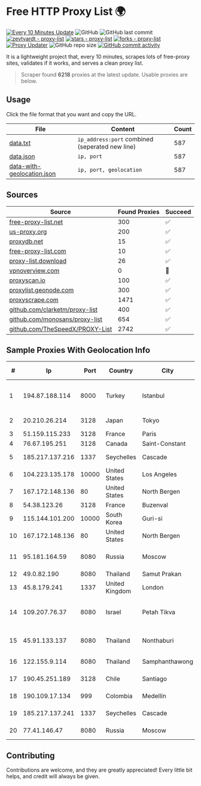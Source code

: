 
# Free HTTP Proxy List 🌍

[![Every 10 Minutes Update](https://github.com/mertguvencli/http-proxy-list/actions/workflows/main.yml/badge.svg?branch=main)](https://github.com/mertguvencli/http-proxy-list/actions/workflows/main.yml)
![GitHub](https://img.shields.io/github/license/mertguvencli/http-proxy-list)
![GitHub last commit](https://img.shields.io/github/last-commit/mertguvencli/http-proxy-list)
[![zevtyardt - proxy-list](https://img.shields.io/static/v1?label=zevtyardt&message=proxy-list&color=blue&logo=github)](https://github.com/zevtyardt/proxy-list "Go to GitHub repo")
[![stars - proxy-list](https://img.shields.io/github/stars/zevtyardt/proxy-list?style=social)](https://github.com/zevtyardt/proxy-list)
[![forks - proxy-list](https://img.shields.io/github/forks/zevtyardt/proxy-list?style=social)](https://github.com/zevtyardt/proxy-list)
[![Proxy Updater](https://github.com/zevtyardt/proxy-list/workflows/Proxy%20Updater/badge.svg)](https://github.com/zevtyardt/proxy-list/actions?query=workflow:"Proxy+Updater")
![GitHub repo size](https://img.shields.io/github/repo-size/zevtyardt/proxy-list)
[![GitHub commit activity](https://img.shields.io/github/commit-activity/m/zevtyardt/proxy-list?logo=commits)](https://github.com/zevtyardt/proxy-list/commits/main)

It is a lightweight project that, every 10 minutes, scrapes lots of free-proxy sites, validates if it works, and serves a clean proxy list.

> Scraper found **6218** proxies at the latest update. Usable proxies are below.

## Usage

Click the file format that you want and copy the URL.

|File|Content|Count|
|----|-------|-----|
|[data.txt](https://raw.githubusercontent.com/mertguvencli/http-proxy-list/main/proxy-list/data.txt)|`ip_address:port` combined (seperated new line)|587|
|[data.json](https://raw.githubusercontent.com/mertguvencli/http-proxy-list/main/proxy-list/data.json)|`ip, port`|587|
|[data-with-geolocation.json](https://raw.githubusercontent.com/mertguvencli/http-proxy-list/main/proxy-list/data-with-geolocation.json)|`ip, port, geolocation`|587|

## Sources

|Source|Found Proxies|Succeed|
|------|-------------|-------|
|[free-proxy-list.net](https://free-proxy-list.net)|300|✅|
|[us-proxy.org](https://www.us-proxy.org)|200|✅|
|[proxydb.net](http://proxydb.net)|15|✅|
|[free-proxy-list.com](https://free-proxy-list.com/?page=&port=&type%5B%5D=http&type%5B%5D=https&up_time=0&search=Search)|10|✅|
|[proxy-list.download](https://www.proxy-list.download/HTTP)|26|✅|
|[vpnoverview.com](https://vpnoverview.com/privacy/anonymous-browsing/free-proxy-servers)|0|🚫|
|[proxyscan.io](https://www.proxyscan.io)|100|✅|
|[proxylist.geonode.com](https://proxylist.geonode.com/api/proxy-list?limit=300&page=1&sort_by=lastChecked&sort_type=desc&protocols=http,https)|300|✅|
|[proxyscrape.com](https://api.proxyscrape.com/v2/?request=displayproxies&protocol=http&timeout=10000&country=all&ssl=all&anonymity=all)|1471|✅|
|[github.com/clarketm/proxy-list](https://raw.githubusercontent.com/clarketm/proxy-list/master/proxy-list-raw.txt)|400|✅|
|[github.com/monosans/proxy-list](https://raw.githubusercontent.com/monosans/proxy-list/main/proxies/http.txt)|654|✅|
|[github.com/TheSpeedX/PROXY-List](https://raw.githubusercontent.com/TheSpeedX/PROXY-List/master/http.txt)|2742|✅|


## Sample Proxies With Geolocation Info

|#|Ip|Port|Country|City|Internet Service Provider|
|-|--|----|-------|----|-------------------------|
|1|194.87.188.114|8000|Turkey|Istanbul|Kadir Huseyin Tezcan Nosspeed Internet Teknolojileri|
|2|20.210.26.214|3128|Japan|Tokyo|Microsoft Corporation|
|3|51.159.115.233|3128|France|Paris|SCALEWAY|
|4|76.67.195.251|3128|Canada|Saint-Constant|Bell Canada|
|5|185.217.137.216|1337|Seychelles|Cascade|Stallion Network Services Limited|
|6|104.223.135.178|10000|United States|Los Angeles|LayerHost|
|7|167.172.148.136|80|United States|North Bergen|DigitalOcean, LLC|
|8|54.38.123.26|3128|France|Buzenval|OVH SAS|
|9|115.144.101.200|10000|South Korea|Guri-si|Korea Telecom|
|10|167.172.148.136|80|United States|North Bergen|DigitalOcean, LLC|
|11|95.181.164.59|8080|Russia|Moscow|Yegor Andreevich trading as FLP Miglovets|
|12|49.0.82.190|8080|Thailand|Samut Prakan|AIS-Fibre|
|13|45.8.179.241|1337|United Kingdom|London|Hostland LLC|
|14|109.207.76.37|8080|Israel|Petah Tikva|O.M.C. COMPUTERS & COMMUNICATIONS LTD|
|15|45.91.133.137|8080|Thailand|Nonthaburi|Siamdata Communication Co., ltd.|
|16|122.155.9.114|8080|Thailand|Samphanthawong|CAT Telecom Public Company Limited|
|17|190.45.251.189|3128|Chile|Santiago|VTR BANDA ANCHA S.A.|
|18|190.109.17.134|999|Colombia|Medellín|Columbus Networks Colombia|
|19|185.217.137.241|1337|Seychelles|Cascade|Stallion Network Services Limited|
|20|77.41.146.47|8080|Russia|Moscow|OJSC Vimpelcom HQ|



## Contributing

Contributions are welcome, and they are greatly appreciated! Every
little bit helps, and credit will always be given.


